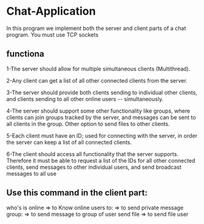 # Chat-Application
In this program we implement both the server and client parts of a chat program. You must use TCP sockets 

## functiona
1-The server should allow for multiple simultaneous clients (Multithread).

2-Any client can get a list of all other connected clients from the server.

3-The server should provide both clients sending to individual other clients, and clients sending to all other online users -- simultaneously.

4-The server should support some other functionality like groups, where clients can join groups tracked by the server, and messages can be sent to all clients in the group. Other option to send files to other clients.

5-Each client must have an ID; used for connecting with the server, in order the server can keep a list of all connected clients.

6-The client should access all functionality that the server supports. Therefore it must be able to request a list of the IDs for all other connected clients, send messages to other individual users, and send broadcast messages to all use

 ## Use this command in the client part:
who's is online => to Know online users
to: => to send private message   
group: => to send message to group of user
send file => to send file user


